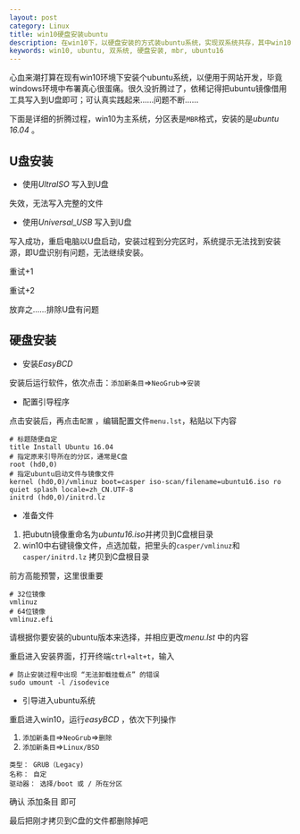 ```yaml
---
layout: post
category: Linux
title: win10硬盘安装ubuntu
description: 在win10下，以硬盘安装的方式装ubuntu系统，实现双系统共存，其中win10以mbr形式
keywords: win10, ubuntu, 双系统, 硬盘安装, mbr, ubuntu16
---
```


心血来潮打算在现有win10环境下安装个ubuntu系统，以便用于网站开发，毕竟windows环境中布署真心很蛋痛。很久没折腾过了，依稀记得把ubuntu镜像借用工具写入到U盘即可；可认真实践起来……问题不断……

下面是详细的折腾过程，win10为主系统，分区表是`MBR`格式，安装的是*ubuntu 16.04* 。

<!-- more -->

## U盘安装

- 使用*UltraISO* 写入到U盘

失效，无法写入完整的文件

- 使用*Universal_USB* 写入到U盘

写入成功，重启电脑以U盘启动，安装过程到分完区时，系统提示无法找到安装源，即U盘识别有问题，无法继续安装。

重试+1

重试+2

放弃之……排除U盘有问题

## 硬盘安装

- 安装*EasyBCD*

安装后运行软件，依次点击：`添加新条目`=>`NeoGrub`=>`安装`

- 配置引导程序

点击安装后，再点击`配置` ，编辑配置文件`menu.lst`，粘贴以下内容

```shell
# 标题随便自定
title Install Ubuntu 16.04
# 指定原来引导所在的分区，通常是C盘
root (hd0,0)
# 指定ubuntu启动文件与镜像文件
kernel (hd0,0)/vmlinuz boot=casper iso-scan/filename=ubuntu16.iso ro quiet splash locale=zh_CN.UTF-8
initrd (hd0,0)/initrd.lz
```

- 准备文件

1. 把ubutn镜像重命名为*ubuntu16.iso*并拷贝到C盘根目录
2. win10中右键镜像文件，点选加载，把里头的`casper/vmlinuz`和`casper/initrd.lz` 拷贝到C盘根目录

前方高能预警，这里很重要

```shell
# 32位镜像
vmlinuz
# 64位镜像
vmlinuz.efi
```

请根据你要安装的ubuntu版本来选择，并相应更改*menu.lst* 中的内容

重启进入安装界面，打开终端`ctrl+alt+t`，输入

```shell
# 防止安装过程中出现 “无法卸载挂载点” 的错误
sudo umount -l /isodevice
```

- 引导进入ubuntu系统

重启进入win10，运行*easyBCD* ，依次下列操作

1. `添加新条目`=>`NeoGrub`=>`删除`
2. `添加新条目`=>`Linux/BSD`

```
类型：	GRUB（Legacy)
名称： 自定
驱动器： 选择/boot 或 / 所在分区
```

确认 添加条目 即可

最后把刚才拷贝到C盘的文件都删除掉吧